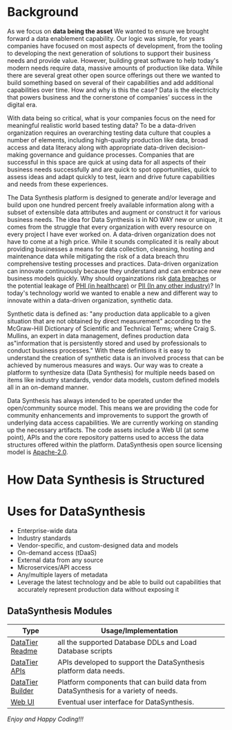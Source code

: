 # Background
As we focus on <b>data being the asset</b> We wanted to ensure we brought forward a data enablement capability.
Our logic was simple, for years companies have focused on most aspects of development, from the tooling to developing 
the next generation of solutions to support their business needs and provide value. However, building great software 
to help today's modern needs require data, massive amounts of production like data. While there are several great other 
open source offerings out there we wanted to build something based on several of their capabilities and add additional
capabilities over time. How and why is this the case? Data is the electricity that powers business and the cornerstone 
of companies’ success in the digital era. 

With data being so critical, what is your companies focus on the need for meaningful realistic world based testing data? 
To be a data-driven organization requires an overarching testing data culture that couples a number of elements, including 
high-quality production like data, broad access and data literacy along with appropriate data-driven decision-making 
governance and guidance processes. Companies that are successful in this space are quick at using data for all 
aspects of their business needs successfully and are quick to spot opportunities, quick to
assess ideas and adapt quickly to test, learn and drive future capabilities and needs from these experiences.

The Data Synthesis platform is designed to generate and/or leverage and build upon one hundred percent freely available 
information along with a subset of extensible data attributes and augment or construct it for various business needs. 
The idea for Data Synthesis is in NO WAY new or unique, it comes from the struggle that every organization with 
every resource on every project I have ever worked on. A data-driven organization does not have to come at a high price. 
While it sounds complicated it is really about providing businesses a means for data collection, cleansing, hosting 
and maintenance data while mitigating the risk of a data breach thru comprehensive testing processes and practices. 
Data-driven organization can innovate continuously because they understand and can embrace new business models quickly. 
Why should orgainzations risk <a href="https://www.breachlevelindex.com/" target="_blank">data breaches</a> or the 
potential leakage of <a href="https://en.wikipedia.org/wiki/Protected_health_information" target="_blank">PHI (in healthcare)</a>
or <a href="https://en.wikipedia.org/wiki/Personal_data" target="_blank">PII (In any other industry)</a>? In today's 
technology world we wanted to enable a new and different way to innovate within a data-driven organization, synthetic data.

Synthetic data is defined as: "any production data applicable to a given situation that are not obtained by direct 
measurement" according to the McGraw-Hill Dictionary of Scientific and Technical Terms; where Craig S. Mullins, 
an expert in data management, defines production data as"information that is persistently stored and used by 
professionals to conduct business processes." With these definitions it is easy to understand the creation of 
synthetic data is an involved process that can be achieved by numerous measures and ways. Our way was to create a platform to
synthesize data (Data Synthesis) for multiple needs based on items like industry standards, vendor data models, 
custom defined models all in an on-demand manner.

Data Synthesis has always intended to be operated under the open/community source model. This means we are providing
the code for community enhancements and improvements to support the growth of underlying data access capabilities. We are 
currently working on standing up the necessary artifacts. The code assets include a Web UI (at some point), APIs 
and the core repository patterns used to access the data structures offered within the platform. DataSynthesis open source 
licensing model is <a href="https://opensource.org/licenses/Apache-2.0" target="_blank">Apache-2.0</a>.

# How Data Synthesis is Structured


# Uses for DataSynthesis

* Enterprise-wide data
* Industry standards
* Vendor-specific, and custom-designed data and models
* On-demand access (tDaaS)
* External data from any source
* Microservices/API access
* Any/multiple layers of metadata
* Leverage the latest technology and be able to build out capabilities that accurately represent production data without exposing it</li>


## DataSynthesis Modules

| Type|Usage/Implementation |
| -------------|----------|
|[DataTier Readme](https://github.com/Project-Herophilus/DataSynthesis/tree/main/DataTier)| all the supported Database DDLs and Load Database scripts|
|[DataTier APIs](https://github.com/Project-Herophilus/DataSynthesis/tree/main/DataTier-APIs)|APIs developed to support the DataSynthesis platform data needs.|
|[DataTier Builder](https://github.com/Project-Herophilus/DataSynthesis/tree/main/DataTier-DataBuilder)|Platform components that can build data from DataSynthesis for a variety of needs.|
|[Web UI](https://github.com/Project-Herophilus/DataSynthesis/tree/main/WebPlatform-UI)|Eventual user interface for DataSynthesis.|

*Enjoy and Happy Coding!!!*
